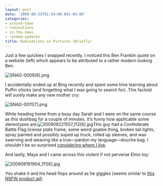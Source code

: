 ```yaml
---
layout: post
date: '2009-08-23T01:34:00.001-04:00'
categories:
- around-town
- ruminations
- in-the-news
- random-updates
title: Ruminations in Pictures (Briefly)
---
```



Just a few quickies I snapped recently. I noticed this Ben Franklin quote on a website (left) which appears to be attributed to a rather modern looking Ben.

![SNAG-0009[8].png](/assets/2009/SNAG-0009[8].png)

I accidentally ended up at Bing recently and spent some time learning about Puffin chicks (and forgetting what I was going to search for). This factoid will surely make any new mother cry:

![SNAG-0011[7].png](/assets/2009/SNAG-0011[7].png)

While heading home from a busy day Sarah and I were on the same course as this dushbag for a couple of minutes. It’s funny how applicable some stereotypes are:![200908221557_112[6].jpg](/assets/2009/200908221557_112[6].jpg)This guy had a Confederate Battle Flag license plate frame, some weird goatee thing, broken tail lights, spray painted and possibly suped up truck, rolled up sleeves, and was swerving and weaving like a true—pardon my language—douche bag. I shouldn’t be so surprised [considering where I live](../../2009/07/well-we-live-in-ohio.html).

And lastly, Maya and I came across this violent if not perverse Elmo toy:

![200908191904_111[6].jpg](/assets/2009/200908191904_111[6].jpg)

 You shake it and his head flops around as he giggles (seems similar to [this NSFW product ad](http://www.collegehumor.com/video:1918513)).